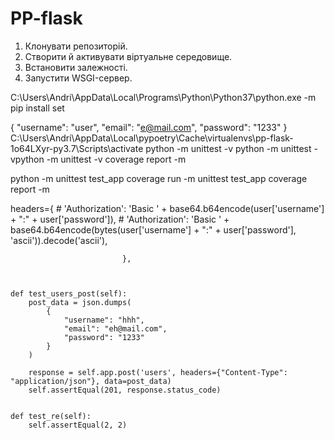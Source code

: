 # PP-flask
1. Клонувати репозиторій.
2. Створити й активувати віртуальне середовище.
3. Встановити залежності.
4. Запустити WSGI-сервер.


C:\Users\Andri\AppData\Local\Programs\Python\Python37\python.exe -m pip install
set 

{
    "username": "user",
    "email": "e@mail.com",
    "password": "1233"
}
C:\Users\Andri\AppData\Local\pypoetry\Cache\virtualenvs\pp-flask-1o64LXyr-py3.7\Scripts\activate
python -m unittest -v
python -m unittest -vpython -m unittest -v
coverage report -m




python -m unittest test_app
coverage run -m unittest test_app
coverage report -m


 headers={
                                 # 'Authorization': 'Basic ' + base64.b64encode(user['username'] + ":" + user['password']),
                                 # 'Authorization': 'Basic ' + base64.b64encode(bytes(user['username'] + ":" + user['password'], 'ascii')).decode('ascii'),
                                 
                             },
                             
                             
                       
    def test_users_post(self):
        post_data = json.dumps(
            {
                "username": "hhh",
                "email": "eh@mail.com",
                "password": "1233"
            }
        )

        response = self.app.post('users', headers={"Content-Type": "application/json"}, data=post_data)
        self.assertEqual(201, response.status_code)


    def test_re(self):
        self.assertEqual(2, 2)